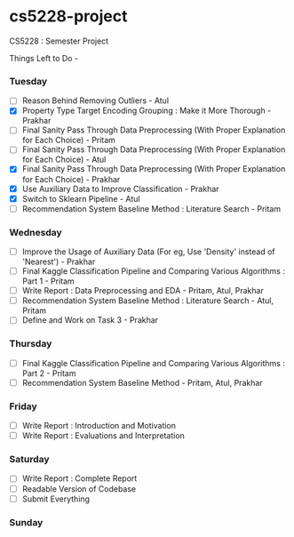 # cs5228-project
CS5228 : Semester Project

Things Left to Do -

### Tuesday
- [ ] Reason Behind Removing Outliers - Atul
- [x] Property Type Target Encoding Grouping : Make it More Thorough - Prakhar
- [ ] Final Sanity Pass Through Data Preprocessing (With Proper Explanation for Each Choice) - Pritam
- [ ] Final Sanity Pass Through Data Preprocessing (With Proper Explanation for Each Choice) - Atul
- [x] Final Sanity Pass Through Data Preprocessing (With Proper Explanation for Each Choice) - Prakhar
- [x] Use Auxiliary Data to Improve Classification - Prakhar
- [x] Switch to Sklearn Pipeline - Atul
- [ ] Recommendation System Baseline Method : Literature Search - Pritam

### Wednesday
- [ ] Improve the Usage of Auxiliary Data (For eg, Use 'Density' instead of 'Nearest') - Prakhar
- [ ] Final Kaggle Classification Pipeline and Comparing Various Algorithms : Part 1 - Pritam
- [ ] Write Report : Data Preprocessing and EDA - Pritam, Atul, Prakhar
- [ ] Recommendation System Baseline Method : Literature Search - Atul, Pritam
- [ ] Define and Work on Task 3 - Prakhar

### Thursday
- [ ] Final Kaggle Classification Pipeline and Comparing Various Algorithms : Part 2 - Pritam
- [ ] Recommendation System Baseline Method - Pritam, Atul, Prakhar

### Friday
- [ ] Write Report : Introduction and Motivation
- [ ] Write Report : Evaluations and Interpretation

### Saturday
- [ ] Write Report : Complete Report
- [ ] Readable Version of Codebase
- [ ] Submit Everything

### Sunday
